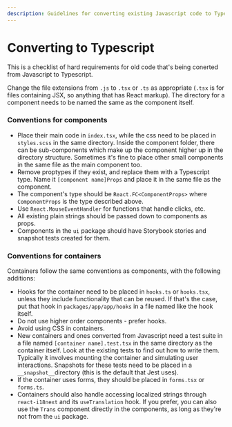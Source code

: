 ```yaml
---
description: Guidelines for converting existing Javascript code to Typescript
---
```


# Converting to Typescript

This is a checklist of hard requirements for old code that's being conerted from Javascript to Typescript.

Change the file extensions from `.js` to `.tsx` or `.ts` as appropriate \(`.tsx` is for files containing JSX, so anything that has React markup\). The directory for a component needs to be named the same as the component itself.

### Conventions for components

* Place their main code in `index.tsx`, while the css need to be placed in `styles.scss` in the same directory. Inside the component folder, there can be sub-components which make up the component higher up in the directory structure. Sometimes it's fine to place other small components in the same file as the main component too.
* Remove proptypes if they exist, and replace them with a Typescript type. Name it `[component name]Props` and place it in the same file as the component.
* The component's type should be `React.FC<ComponentProps>` where `ComponentProps` is the type described above.
* Use `React.MouseEventHandler` for functions that handle clicks, etc.
* All existing plain strings should be passed down to components as props.
* Components in the `ui` package should have Storybook stories and snapshot tests created for them.

###  Conventions for containers

Containers follow the same conventions as components, with the following additions:

* Hooks for the container need to be placed in `hooks.ts` or `hooks.tsx`, unless they include functionality that can be reused. If that's the case, put that hook in `packages/app/app/hooks` in a file named like the hook itself.
* Do not use higher order components - prefer hooks.
* Avoid using CSS in containers.
* New containers and ones converted from Javascript need a test suite in a file named `[container name].test.tsx` in the same directory as the container itself. Look at the existing tests to find out how to write them. Typically it involves mounting the container and simulating user interactions. Snapshots for these tests need to be placed in a `__snapshot__`directory \(this is the default that Jest uses\).
* If the container uses forms, they should be placed in `forms.tsx` or `forms.ts`.
* Containers should also handle accessing localized strings through `react-i18next` and its `useTranslation` hook. If you prefer, you can also use the `Trans` component directly in the components, as long as they're not from the `ui` package.

